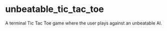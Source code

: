 # unbeatable_tic_tac_toe
A terminal Tic Tac Toe game where the user plays against an unbeatable AI.
